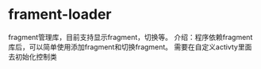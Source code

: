 # frament-loader
fragment管理库，目前支持显示fragment，切换等。
介绍：程序依赖fragment库后，可以简单使用添加fragment和切换fragment。
需要在自定义activty里面去初始化控制类
